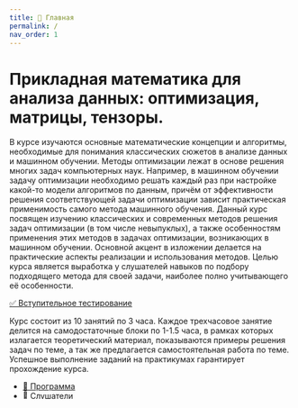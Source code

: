 ```yaml
---
title: 🏡 Главная
permalink: /
nav_order: 1
---
```


# Прикладная математика для анализа данных: оптимизация, матрицы, тензоры.

В курсе изучаются основные математические концепции и алгоритмы, необходимые для понимания классических сюжетов в анализе данных и машинном обучении. Методы оптимизации лежат в основе решения многих задач компьютерных наук. Например, в машинном обучении задачу оптимизации необходимо решать каждый раз при настройке какой-то модели алгоритмов по данным, причём от эффективности решения соответствующей задачи оптимизации зависит практическая применимость самого метода машинного обучения. Данный курс посвящен изучению классических и современных методов решения задач оптимизации (в том числе невыпуклых), а также особенностям применения этих методов в задачах оптимизации, возникающих в машинном обучении. Основной акцент в изложении делается на практические аспекты реализации и использования методов. Целью курса является выработка у слушателей навыков по подбору подходящего метода для своей задачи, наиболее полно учитывающего её особенности.

[✅ Вступительное тестирование](/intro_test)

Курс состоит из 10 занятий по 3 часа. Каждое трехчасовое занятие делится на самодостаточные блоки по 1-1.5 часа, в рамках которых излагается теоретический материал, показываются примеры решения задач по теме, а так же предлагается самостоятельная работа по теме. Успешное выполнение заданий на практикумах гарантирует прохождение курса.

* [🚀 Программа](/program)
* [🧠 Слушатели](/students)
* [📧 Чат](https://t.me/+NIysW4NlvnYzYTEy)
* [👨‍💻 Github](https://github.com/MerkulovDaniil/sber225)

Май, 2023 г.
